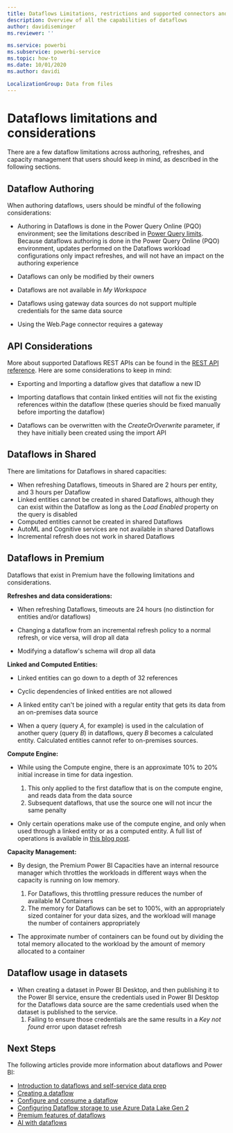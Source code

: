 ```yaml
---
title: Dataflows Limitations, restrictions and supported connectors and features
description: Overview of all the capabilities of dataflows
author: davidiseminger
ms.reviewer: ''

ms.service: powerbi
ms.subservice: powerbi-service
ms.topic: how-to
ms.date: 10/01/2020
ms.author: davidi

LocalizationGroup: Data from files
---
```

# Dataflows limitations and considerations

There are a few dataflow limitations across authoring, refreshes, and capacity management that users should keep in mind, as described in the following sections.

## Dataflow Authoring

When authoring dataflows, users should be mindful of the following considerations:

* Authoring in Dataflows is done in the Power Query Online (PQO) environment; see the limitations described in [Power Query limits](https://docs.microsoft.com/power-query/power-query-online-limits).
Because dataflows authoring is done in the  Power Query Online (PQO) environment, updates performed on the Dataflows workload configurations  only impact refreshes, and will not have an impact on the authoring experience

* Dataflows can only be modified by their owners

* Dataflows are not available in *My Workspace*

* Dataflows using gateway data sources do not support multiple credentials for the same data source

* Using the Web.Page connector requires a gateway

## API Considerations

More about supported Dataflows REST APIs can be found in the [REST API reference](https://docs.microsoft.com/rest/api/power-bi/dataflows). Here are some considerations to keep in mind:

* Exporting and Importing a dataflow gives that dataflow a new ID

* Importing dataflows that contain linked entities will not fix the existing references within the dataflow (these queries should be fixed manually before importing the dataflow)

* Dataflows can be overwritten with the *CreateOrOverwrite* parameter, if they have initially been created using the import API

## Dataflows in Shared

There are  limitations for Dataflows in shared capacities:

* When refreshing Dataflows, timeouts in Shared are 2 hours per entity, and 3 hours per Dataflow
* Linked entities cannot be created in shared Dataflows, although they can exist within the Dataflow as long as the *Load Enabled* property on the query is disabled
* Computed entities cannot be created in shared Dataflows
* AutoML and Cognitive services are not available in shared Dataflows
* Incremental refresh does not work in shared Dataflows

## Dataflows in Premium

Dataflows that exist in Premium have the following limitations and considerations.

**Refreshes and data considerations:**

* When refreshing Dataflows, timeouts are 24 hours (no distinction for entities and/or dataflows)

* Changing a dataflow from an incremental refresh policy to a normal refresh, or vice versa, will drop all data

* Modifying a dataflow's schema will drop all data

**Linked and Computed Entities:**

* Linked entities can go down to a depth of 32 references

* Cyclic dependencies of linked entities are not allowed

* A linked entity can't be joined with a regular entity that gets its data from an on-premises data source

* When a query (query *A*, for example) is used in the calculation of another query (query *B*) in dataflows, query *B* becomes a calculated entity. Calculated entities cannot refer to on-premises sources.


**Compute Engine:**

* While using the Compute engine, there is an approximate 10% to 20% initial increase in time for data ingestion.

  1. This only applied to the first dataflow that is on the compute engine, and reads data from the data source
  2. Subsequent dataflows, that use the source one will not incur the same penalty

* Only certain operations make use of the compute engine, and only when used through a linked entity or as a computed entity. A full list of operations is available in [this blog post](http://petcu40.blogspot.com/2019/06/m-folding-in-enhanced-engine-of-power.html).


**Capacity Management:**

* By design, the Premium Power BI Capacities have an internal resource manager which throttles the workloads in different ways when the capacity is running on low memory.

  1. For Dataflows, this throttling pressure reduces the number of available M Containers
  2. The memory for Dataflows can be set to 100%, with an appropriately sized container for your data sizes, and the workload will manage the number of containers appropriately

* The approximate number of containers can be found out by dividing the total memory allocated to the workload by the amount of memory allocated to a container

## Dataflow usage in datasets

* When creating a dataset in Power BI Desktop, and then publishing it to the Power BI service, ensure the credentials used in Power BI Desktop for the Dataflows data source are the same credentials used when the dataset is published to the service.
  1. Failing to ensure those credentials are the same results in a *Key not found* error upon dataset refresh

## Next Steps
The following articles provide more information about dataflows and Power BI:

* [Introduction to dataflows and self-service data prep](dataflows-intro-self-service.md)
* [Creating a dataflow](dataflows-create.md)
* [Configure and consume a dataflow](dataflows-configure-and-consume.md)
* [Configuring Dataflow storage to use Azure Data Lake Gen 2](dataflows-adls-integration.md)
* [Premium features of dataflows](dataflows-premium-features.md)
* [AI with dataflows](dataflows-ml-integration.md)

